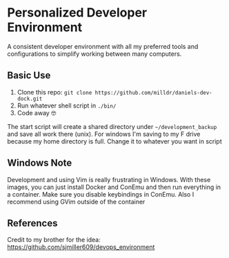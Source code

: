 # Personalized Developer Environment

A consistent developer environment with all my preferred tools and configurations to simplify working between many computers.


## Basic Use

1. Clone this repo: `git clone https://github.com/milldr/daniels-dev-dock.git`
2. Run whatever shell script in `./bin/`
3. Code away :nerd_face:

The start script will create a shared directory under `~/development_backup` and save all work there (unix). For windows I'm saving to my F drive because my home directory is full. Change it to whatever you want in script

## Windows Note

Development and using Vim is really frustrating in Windows. With these images, you can just install Docker and ConEmu and then run everything in a container. Make sure you disable keybindings in ConEmu. Also I recommend using GVim outside of the container

## References

Credit to my brother for the idea: https://github.com/sjmiller609/devops_environment
